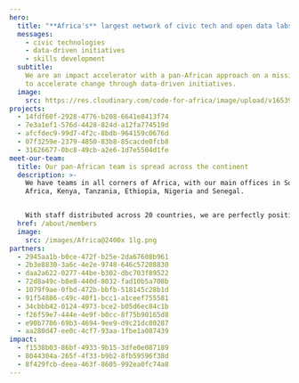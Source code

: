 ```yaml
---
hero:
  title: "**Africa's** largest network of civic tech and open data labs"
  messages:
    - civic technologies
    - data-driven initiatives
    - skills development
  subtitle:
    We are an impact accelerator with a pan-African approach on a mission
    to accelerate change through data-driven initiatives.
  image:
    src: https://res.cloudinary.com/code-for-africa/image/upload/v1653902690/codeforafrica/images/Group_4429_shcof8.png
projects:
  - 14fdf60f-2928-4776-b208-6641e8413f74
  - 7e3a1ef1-576d-4428-824d-a12fa774519d
  - afcfdec9-99d7-4f2c-8bdb-964159c0676d
  - 07f3259e-2379-4850-83b8-85cacde0fcb8
  - 31626677-0bc8-49cb-a2e6-1d7e5504d1fe
meet-our-team:
  title: Our pan-African team is spread across the continent
  description: >-
    We have teams in all corners of Africa, with our main offices in South
    Africa, Kenya, Tanzania, Ethiopia, Nigeria and Senegal.


    With staff distributed across 20 countries, we are perfectly positioned to tackle issues facing African citizens.
  href: /about/members
  image:
    src: /images/Africa@2400x 1lg.png
partners:
  - 2945aa1b-b0ce-472f-b25e-2da67608b961
  - 2b3e8830-3a6c-4e2e-9748-646c57208830
  - daa2a622-0277-44be-b302-dbc703f89522
  - 72d8a49c-b8e8-440d-8032-fad10b5a708b
  - 1079f9ae-0fbd-472b-bbfb-518145c28b1d
  - 91f54886-c49c-40f1-bcc1-a1ceef755581
  - 34cbbb42-0124-4973-bce2-b05d6ec84c1b
  - f26f59e7-444e-4e9f-b0cc-8f75b90165d8
  - e90b7786-69b3-4694-9ee9-d9c21dc80287
  - aa280d47-ee0c-4cf7-93aa-1fbe1a087439
impact:
  - f1538b03-86bf-4933-9b15-3dfe0e087189
  - 8044304a-265f-4f33-b9b2-8fb59596f38d
  - 8f429fcb-deea-463f-8605-992ea0fc74a8
---
```

